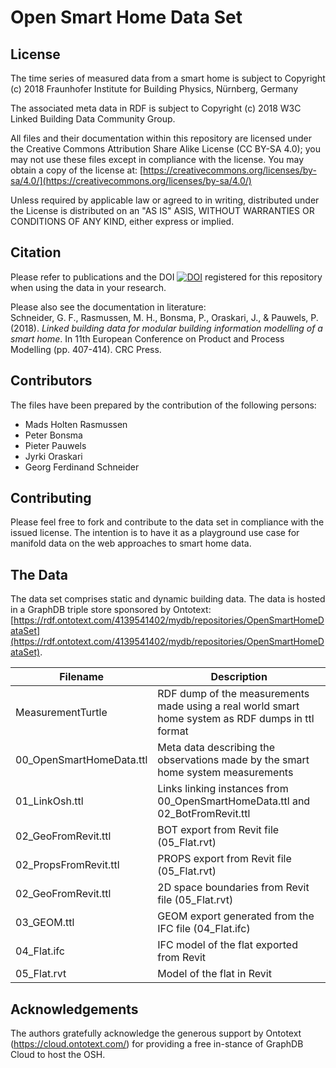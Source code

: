 # Open Smart Home Data Set

## License

The time series of measured data from a smart home is subject to Copyright (c) 2018 Fraunhofer Institute for Building Physics, Nürnberg, Germany

The associated meta data in RDF is subject to Copyright (c) 2018 W3C Linked Building Data Community Group.

All files and their documentation within this repository are licensed under the Creative Commons Attribution Share Alike License  (CC BY-SA 4.0); you may not use these files except in compliance with the license. You may obtain a copy of the license at: [https://creativecommons.org/licenses/by-sa/4.0/](https://creativecommons.org/licenses/by-sa/4.0/)

Unless required by applicable law or agreed to in writing, distributed under the License is distributed on an "AS IS" ASIS, WITHOUT WARRANTIES OR CONDITIONS OF ANY KIND, either express or implied.

## Citation

Please refer to publications and the DOI [![DOI](https://zenodo.org/badge/120334357.svg)](https://zenodo.org/badge/latestdoi/120334357) registered for this repository when using the data in your research.

Please also see the documentation in literature:  
Schneider, G. F., Rasmussen, M. H., Bonsma, P., Oraskari, J., & Pauwels, P. (2018). *Linked building data for modular building information modelling of a smart home*. In 11th European Conference on Product and Process Modelling (pp. 407-414). CRC Press.

## Contributors

The files have been prepared by the contribution of the following persons:

- Mads Holten Rasmussen
- Peter Bonsma
- Pieter Pauwels
- Jyrki Oraskari
- Georg Ferdinand Schneider

## Contributing

Please feel free to fork and contribute to the data set in compliance with the issued license. The intention is to have it as a playground use case for manifold data on the web approaches to smart home data.

## The Data

The data set comprises static and dynamic building data. The data is hosted in a GraphDB triple store sponsored by Ontotext: [https://rdf.ontotext.com/4139541402/mydb/repositories/OpenSmartHomeDataSet](https://rdf.ontotext.com/4139541402/mydb/repositories/OpenSmartHomeDataSet).

Filename | Description
--- | --- 
MeasurementTurtle | RDF dump of the measurements made using a real world smart home system as RDF dumps in ttl format
00_OpenSmartHomeData.ttl | Meta data describing the observations made by the smart home system measurements
01_LinkOsh.ttl | Links linking instances from 00_OpenSmartHomeData.ttl and 02_BotFromRevit.ttl
02_GeoFromRevit.ttl | BOT export from Revit file (05_Flat.rvt)
02_PropsFromRevit.ttl | PROPS export from Revit file (05_Flat.rvt)
02_GeoFromRevit.ttl | 2D space boundaries from Revit file (05_Flat.rvt)
03_GEOM.ttl | GEOM export generated from the IFC file (04_Flat.ifc)
04_Flat.ifc | IFC model of the flat exported from Revit
05_Flat.rvt | Model of the flat in Revit

## Acknowledgements

The authors gratefully acknowledge the generous support by Ontotext (https://cloud.ontotext.com/) for providing a free in-stance of GraphDB Cloud to host the OSH.
